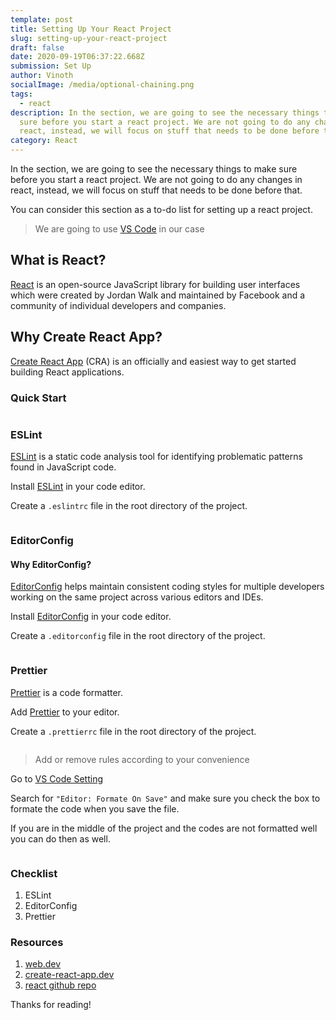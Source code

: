 ```yaml
---
template: post
title: Setting Up Your React Project
slug: setting-up-your-react-project
draft: false
date: 2020-09-19T06:37:22.668Z
submission: Set Up
author: Vinoth
socialImage: /media/optional-chaining.png
tags:
  - react
description: In the section, we are going to see the necessary things to make
  sure before you start a react project. We are not going to do any changes in
  react, instead, we will focus on stuff that needs to be done before that.
category: React
---
```

In the section, we are going to see the necessary things to make sure before you start a react project. We are not going to do any changes in react, instead, we will focus on stuff that needs to be done before that.

You can consider this section as a to-do list for setting up a react project.

> We are going to use [VS Code](https://code.visualstudio.com/) in our case

## What is React?

[React](https://reactjs.org/) is an open-source JavaScript library for building user interfaces which were created by Jordan Walk and maintained by Facebook and a community of individual developers and companies.

## Why Create React App?

[Create React App](https://create-react-app.dev/) (CRA) is an officially and easiest way to get started building React applications.

### Quick Start

```bash

```

### ESLint

[ESLint](https://eslint.org/) is a static code analysis tool for identifying problematic patterns found in JavaScript code.

Install [ESLint](https://marketplace.visualstudio.com/items?itemName=dbaeumer.vscode-eslint) in your code editor.

Create a `.eslintrc` file in the root directory of the project.

```json

```

### EditorConfig

#### Why EditorConfig?

[EditorConfig](https://editorconfig.org/) helps maintain consistent coding styles for multiple developers working on the same project across various editors and IDEs.

Install [EditorConfig](https://marketplace.visualstudio.com/items?itemName=EditorConfig.EditorConfig) in your code editor.

Create a `.editorconfig` file in the root directory of the project.

```javascript

```

### Prettier

[Prettier](https://prettier.io/) is a code formatter.

Add [Prettier](https://marketplace.visualstudio.com/items?itemName=esbenp.prettier-vscode) to your editor.

Create a `.prettierrc` file in the root directory of the project.

```json

```

> Add or remove rules according to your convenience

Go to [VS Code Setting](https://code.visualstudio.com/docs/getstarted/settings)

Search for `"Editor: Formate On Save"` and make sure you check the box to formate the code when you save the file.

If you are in the middle of the project and the codes are not formatted well you can do then as well.

```bash

```

### Checklist

1. ESLint
2. EditorConfig
3. Prettier

### Resources

1. [web.dev](https://web.dev/accessibility-auditing-react/#use-eslint-plugin-jsx-a11y)
2. [create-react-app.dev](https://create-react-app.dev/docs/setting-up-your-editor/)
3. [react github repo](https://github.com/facebook/react/blob/master/.editorconfig)

Thanks for reading!